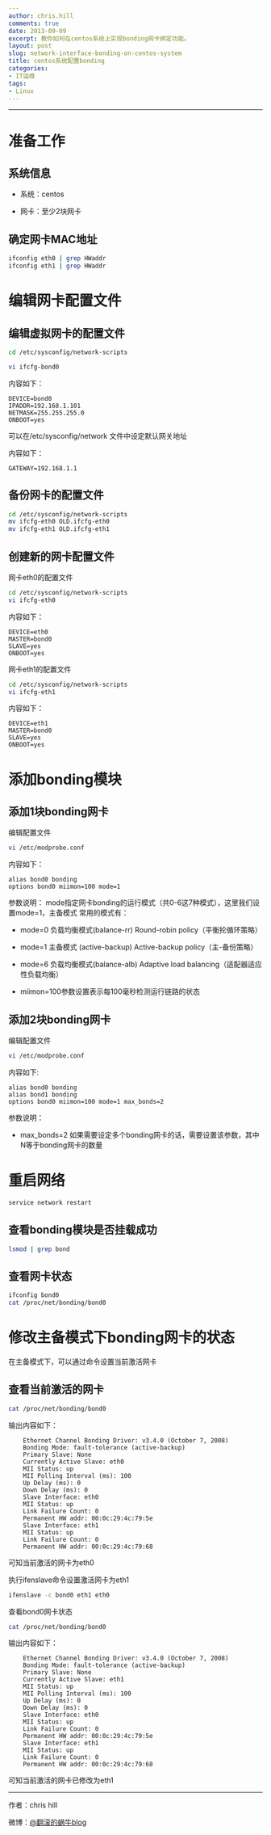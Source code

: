 ```yaml
---
author: chris.hill
comments: true
date: 2013-09-09
excerpt: 教你如何在centos系统上实现bonding网卡绑定功能。
layout: post
slug: network-interface-bonding-on-centos-system
title: centos系统配置bonding
categories:
- IT运维
tags:
- Linux
---
```


* * *





# 准备工作





## 系统信息





  * 系统：centos  

  * 网卡：至少2块网卡





## 确定网卡MAC地址




    
  
```sh  
ifconfig eth0 | grep HWaddr
ifconfig eth1 | grep HWaddr
```
    





# 编辑网卡配置文件





## 编辑虚拟网卡的配置文件




    
    
```sh
cd /etc/sysconfig/network-scripts
```    




<!-- more -->
    
    
```sh
vi ifcfg-bond0
```    

内容如下：



    
``` 
DEVICE=bond0
IPADDR=192.168.1.101
NETMASK=255.255.255.0
ONBOOT=yes
```    





可以在/etc/sysconfig/network 文件中设定默认网关地址


内容如下：

    
```  
GATEWAY=192.168.1.1
``` 





## 备份网卡的配置文件




    
    
```sh
cd /etc/sysconfig/network-scripts
mv ifcfg-eth0 OLD.ifcfg-eth0
mv ifcfg-eth1 OLD.ifcfg-eth1
```





## 创建新的网卡配置文件





网卡eth0的配置文件




    
    
```sh
cd /etc/sysconfig/network-scripts
vi ifcfg-eth0
```




内容如下：
    
```    
DEVICE=eth0
MASTER=bond0
SLAVE=yes
ONBOOT=yes
```    





网卡eth1的配置文件




    
    
```sh
cd /etc/sysconfig/network-scripts
vi ifcfg-eth1
``` 




内容如下：
    
```    
DEVICE=eth1
MASTER=bond0
SLAVE=yes
ONBOOT=yes
```    





# 添加bonding模块





## 添加1块bonding网卡





编辑配置文件




    
    
```sh
vi /etc/modprobe.conf
```




内容如下：    
    
```
alias bond0 bonding
options bond0 miimon=100 mode=1
```    





参数说明：
mode指定网卡bonding的运行模式（共0-6这7种模式），这里我们设置mode=1，主备模式
常用的模式有：

  * mode=0    负载均衡模式(balance-rr) Round-robin policy（平衡抡循环策略）  

  * mode=1    主备模式 (active-backup) Active-backup policy（主-备份策略）  

  * mode=6    负载均衡模式(balance-alb) Adaptive load balancing（适配器适应性负载均衡）  

  * miimon=100参数设置表示每100毫秒检测运行链路的状态



## 添加2块bonding网卡





编辑配置文件




    
    
```sh
vi /etc/modprobe.conf
```



内容如下:
    

```    
alias bond0 bonding
alias bond1 bonding
options bond0 miimon=100 mode=1 max_bonds=2
```    





参数说明：



  * max_bonds=2   如果需要设定多个bonding网卡的话，需要设置该参数，其中N等于bonding网卡的数量




# 重启网络




    
    
```sh
service network restart
```





## 查看bonding模块是否挂载成功




    
    
```sh
lsmod | grep bond
```





## 查看网卡状态




    
    
```sh
ifconfig bond0
cat /proc/net/bonding/bond0
```





# 修改主备模式下bonding网卡的状态





在主备模式下，可以通过命令设置当前激活网卡





## 查看当前激活的网卡




    
    
```sh
cat /proc/net/bonding/bond0
```




输出内容如下：    
    
```
    Ethernet Channel Bonding Driver: v3.4.0 (October 7, 2008)
    Bonding Mode: fault-tolerance (active-backup)
    Primary Slave: None
    Currently Active Slave: eth0
    MII Status: up
    MII Polling Interval (ms): 100
    Up Delay (ms): 0
    Down Delay (ms): 0
    Slave Interface: eth0
    MII Status: up
    Link Failure Count: 0
    Permanent HW addr: 00:0c:29:4c:79:5e
    Slave Interface: eth1
    MII Status: up
    Link Failure Count: 0
    Permanent HW addr: 00:0c:29:4c:79:68
```    





可知当前激活的网卡为eth0





执行ifenslave命令设置激活网卡为eth1




    
    
```sh
ifenslave -c bond0 eth1 eth0
```





查看bond0网卡状态




    
    
```sh
cat /proc/net/bonding/bond0
```




输出内容如下：    
    
```
    Ethernet Channel Bonding Driver: v3.4.0 (October 7, 2008)
    Bonding Mode: fault-tolerance (active-backup)
    Primary Slave: None
    Currently Active Slave: eth1
    MII Status: up
    MII Polling Interval (ms): 100
    Up Delay (ms): 0
    Down Delay (ms): 0
    Slave Interface: eth0
    MII Status: up
    Link Failure Count: 0
    Permanent HW addr: 00:0c:29:4c:79:5e
    Slave Interface: eth1
    MII Status: up
    Link Failure Count: 0
    Permanent HW addr: 00:0c:29:4c:79:68
```    





可知当前激活的网卡已修改为eth1





* * *





作者：chris hill





微博：[@翻滚的蜗牛blog](http://www.weibo.com/weittor)



